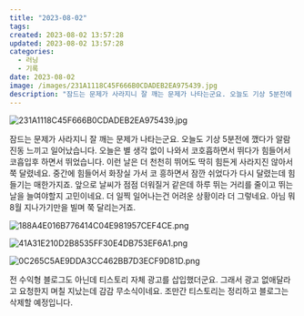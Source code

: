 ```yaml
---
title: "2023-08-02"
tags:
created: 2023-08-02 13:57:28
updated: 2023-08-02 13:57:28
categories:
  - 러닝
  - 기록
date: 2023-08-02
image: /images/231A1118C45F666B0CDADEB2EA975439.jpg
description: "잠드는 문제가 사라지니 잘 깨는 문제가 나타는군요. 오늘도 기상 5분전에 깼다가 알람 진동 느끼고 일어났습니다. 오늘은 별 생각 없이 나와서 코호흡하면서 뛰다가 힘들어서 코흡입후 하면서 뛰었습니다. 이런 날은 더 천천히 뛰어도 딱히 힘든게 사라지진 않아서 쭉 달렸네요. 중간에 힘들어서 "
---
```


![231A1118C45F666B0CDADEB2EA975439.jpg](/images/231A1118C45F666B0CDADEB2EA975439.jpg)
 
 

잠드는 문제가 사라지니 잘 깨는 문제가 나타는군요. 오늘도 기상 5분전에 깼다가 알람 진동 느끼고 일어났습니다.
오늘은 별 생각 없이 나와서 코호흡하면서 뛰다가 힘들어서 코흡입후 하면서 뛰었습니다. 이런 날은 더 천천히 뛰어도 딱히 힘든게 사라지진 않아서 쭉 달렸네요.
중간에 힘들어서 화장실 가서 코 흥하면서 잠깐 쉬었다가 다시 달렸는데 힘들기는 매한가지죠.
앞으로 날씨가 점점 더워질거 같은데 하루 뛰는 거리를 줄이고 뛰는 날을 늘여야할지 고민이네요. 더 일찍 일어나는건 어려운 상황이라 더 그렇네요. 아님 뭐 8월 지나가기만을 빌며 쭉 달리는거죠.

 
 ![188A4E016B776414C04E981957CEF4CE.png](/images/188A4E016B776414C04E981957CEF4CE.png)
 
 

 
 ![41A31E210D2B8535FF30E4DB753EF6A1.png](/images/41A31E210D2B8535FF30E4DB753EF6A1.png)
 
 

 
 ![0C265C5AE9DDA3CC462BB7D3ECF9D81D.png](/images/0C265C5AE9DDA3CC462BB7D3ECF9D81D.png)
 
 

전 수익형 블로그도 아닌데 티스토리 자체 광고를 삽입했더군요. 그래서 광고 없애달라고 요청한지 며칠 지났는데 감감 무소식이네요.
조만간 티스토리는 정리하고 블로그는 삭제할 예정입니다.
